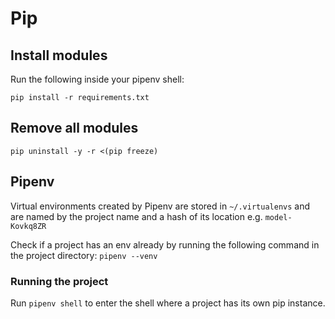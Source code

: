 # Pip

## Install modules

Run the following inside your pipenv shell:

`pip install -r requirements.txt`

## Remove all modules

`pip uninstall -y -r <(pip freeze)`

## Pipenv

Virtual environments created by Pipenv are stored in `~/.virtualenvs` and are named by the project name and a hash of its location e.g. `model-Kovkq8ZR`

Check if a project has an env already by running the following command in the project directory:
`pipenv --venv`

### Running the project

Run `pipenv shell` to enter the shell where a project has its own pip instance.
